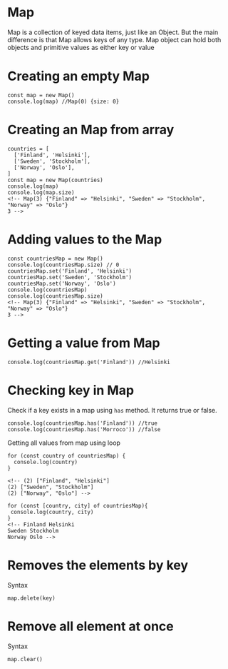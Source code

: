 # Map

Map is a collection of keyed data items, just like an Object. But the main difference is that Map allows keys of any type. Map object can hold both objects and primitive values as either key or value

# Creating an empty Map

```
const map = new Map()
console.log(map) //Map(0) {size: 0}
```

# Creating an Map from array

```
countries = [
  ['Finland', 'Helsinki'],
  ['Sweden', 'Stockholm'],
  ['Norway', 'Oslo'],
]
const map = new Map(countries)
console.log(map)
console.log(map.size)
<!-- Map(3) {"Finland" => "Helsinki", "Sweden" => "Stockholm", "Norway" => "Oslo"}
3 -->
```

# Adding values to the Map

```
const countriesMap = new Map()
console.log(countriesMap.size) // 0
countriesMap.set('Finland', 'Helsinki')
countriesMap.set('Sweden', 'Stockholm')
countriesMap.set('Norway', 'Oslo')
console.log(countriesMap)
console.log(countriesMap.size)
<!-- Map(3) {"Finland" => "Helsinki", "Sweden" => "Stockholm", "Norway" => "Oslo"}
3 -->
```

# Getting a value from Map

```
console.log(countriesMap.get('Finland')) //Helsinki
```

# Checking key in Map

Check if a key exists in a map using `has` method. It returns true or false.

```
console.log(countriesMap.has('Finland')) //true
console.log(countriesMap.has('Morroco')) //false
```

Getting all values from map using loop

```
for (const country of countriesMap) {
  console.log(country)
}

<!-- (2) ["Finland", "Helsinki"]
(2) ["Sweden", "Stockholm"]
(2) ["Norway", "Oslo"] -->
```

```
for (const [country, city] of countriesMap){
 console.log(country, city)
}
<!-- Finland Helsinki
Sweden Stockholm
Norway Oslo -->
```

# Removes the elements by key

Syntax

```
map.delete(key)
```

# Remove all element at once

Syntax

```
map.clear()
```
